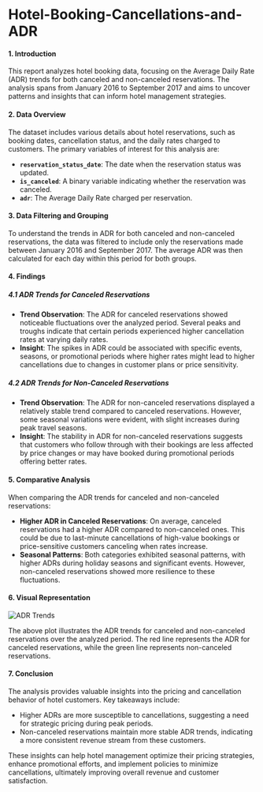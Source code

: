 # Hotel-Booking-Cancellations-and-ADR

#### 1. Introduction
This report analyzes hotel booking data, focusing on the Average Daily Rate (ADR) trends for both canceled and non-canceled reservations. The analysis spans from January 2016 to September 2017 and aims to uncover patterns and insights that can inform hotel management strategies.

#### 2. Data Overview
The dataset includes various details about hotel reservations, such as booking dates, cancellation status, and the daily rates charged to customers. The primary variables of interest for this analysis are:
- **`reservation_status_date`**: The date when the reservation status was updated.
- **`is_canceled`**: A binary variable indicating whether the reservation was canceled.
- **`adr`**: The Average Daily Rate charged per reservation.

#### 3. Data Filtering and Grouping
To understand the trends in ADR for both canceled and non-canceled reservations, the data was filtered to include only the reservations made between January 2016 and September 2017. The average ADR was then calculated for each day within this period for both groups.

#### 4. Findings

##### 4.1 ADR Trends for Canceled Reservations
- **Trend Observation**: The ADR for canceled reservations showed noticeable fluctuations over the analyzed period. Several peaks and troughs indicate that certain periods experienced higher cancellation rates at varying daily rates.
- **Insight**: The spikes in ADR could be associated with specific events, seasons, or promotional periods where higher rates might lead to higher cancellations due to changes in customer plans or price sensitivity.

##### 4.2 ADR Trends for Non-Canceled Reservations
- **Trend Observation**: The ADR for non-canceled reservations displayed a relatively stable trend compared to canceled reservations. However, some seasonal variations were evident, with slight increases during peak travel seasons.
- **Insight**: The stability in ADR for non-canceled reservations suggests that customers who follow through with their bookings are less affected by price changes or may have booked during promotional periods offering better rates.

#### 5. Comparative Analysis
When comparing the ADR trends for canceled and non-canceled reservations:
- **Higher ADR in Canceled Reservations**: On average, canceled reservations had a higher ADR compared to non-canceled ones. This could be due to last-minute cancellations of high-value bookings or price-sensitive customers canceling when rates increase.
- **Seasonal Patterns**: Both categories exhibited seasonal patterns, with higher ADRs during holiday seasons and significant events. However, non-canceled reservations showed more resilience to these fluctuations.

#### 6. Visual Representation

![ADR Trends](path_to_generated_plot.png)

The above plot illustrates the ADR trends for canceled and non-canceled reservations over the analyzed period. The red line represents the ADR for canceled reservations, while the green line represents non-canceled reservations.

#### 7. Conclusion
The analysis provides valuable insights into the pricing and cancellation behavior of hotel customers. Key takeaways include:
- Higher ADRs are more susceptible to cancellations, suggesting a need for strategic pricing during peak periods.
- Non-canceled reservations maintain more stable ADR trends, indicating a more consistent revenue stream from these customers.

These insights can help hotel management optimize their pricing strategies, enhance promotional efforts, and implement policies to minimize cancellations, ultimately improving overall revenue and customer satisfaction.
